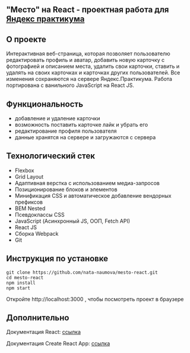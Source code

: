 ## "Место" на React - проектная работа для [Яндекс практикума](https://practicum.yandex.ru)

## О проекте
Интерактивная веб-страница, которая позволяет пользователю редактировать профиль и аватар, добавить новую карточку с фотографией и описанием места, удалить свои карточки, ставить и удалять на своих карточках и карточках других пользователей. Все изменения сохраняются на сервере Яндекс.Практикума. Работа портирована с ванильного JavaScript на React JS.

## Функциональность
- добавление и удаление карточки
- возможность поставить карточке лайк и  убрать его
- редактирование профиля пользователя
- данные хранятся на сервере и загружаются с сервера

## Технологический стек
- Flexbox
- Grid Layout
- Адаптивная верстка с использованием медиа-запросов
- Позиционирование блоков и элементов
- Минификация CSS и автоматическое добавление вендорных префиксов
- BEM Nested
- Псевдоклассы CSS
- JavaScript (Асинхронный JS, ООП, Fetch API)
- React JS
- Сборка Webpack
- Git

## Инструкция по установке
```
git clone https://github.com/nata-naumova/mesto-react.git
cd mesto-react
npm install
npm start
```

Откройте http://localhost:3000 , чтобы посмотреть проект в браузере

## Дополнительно

Документация React: [ссылка](https://ru.reactjs.org/docs/getting-started.html)

Документация Create React App: [ссылка](https://ru.reactjs.org/docs/create-a-new-react-app.html)
